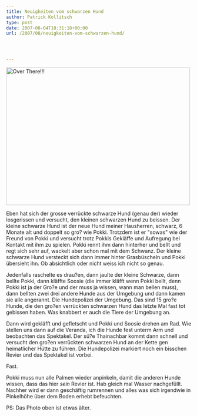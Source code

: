 ```yaml
---
title: Neuigkeiten vom schwarzen Hund
author: Patrick Kollitsch
type: post
date: 2007-08-04T18:31:18+00:00
url: /2007/08/neuigkeiten-vom-schwarzen-hund/




---
```

<div class="flickr">
  <a href="http://www.flickr.com/photo.gne?id=950787266" title="Over There!!!"><img src="//static.flickr.com/1309/950787266_1d996afa0f.jpg" title="Over There!!!" alt="Over There!!!" width="500" height="375" /></a>
</div>

Eben hat sich der grosse verrückte schwarze Hund (genau der) wieder losgerissen und versucht, den kleinen schwarzen Hund zu beissen. Der kleine schwarze Hund ist der neue Hund meiner Hausherren, schwarz, 6 Monate alt und doppelt so gro? wie Pokki. Trotzdem ist er "sowas" wie der Freund von Pokki und versucht trotz Pokkis Gekläffe und Aufregung bei Kontakt mit ihm zu spielen. Pokki rennt ihm dann hinterher und bellt und regt sich sehr auf, wackelt aber schon mal mit dem Schwanz. Der kleine schwarze Hund versteckt sich dann immer hinter Grasbüscheln und Pokki übersieht ihn. Ob absichtlich oder nicht weiss ich nicht so genau. 

Jedenfalls raschelte es drau?en, dann jaulte der kleine Schwarze, dann bellte Pokki, dann kläffte Soosie (die immer kläfft wenn Pokki bellt, denn Pokki ist ja der Gro?e und der muss ja wissen, wann man bellen muss), dann bellten zwei drei andere Hunde aus der Umgebung und dann kamen sie alle angerannt. Die Hundepolizei der Umgebung. Das sind 15 gro?e Hunde, die den gro?en verrückten schwarzen Hund das letzte Mal fast tot gebissen haben. Was knabbert er auch die Tiere der Umgebung an. 

Dann wird gekläfft und gefletscht und Pokki und Soosie drehen am Rad. Wie stellen uns dann auf die Veranda, ich die Hunde fest unterm Arm und beobachten das Spektakel. Der sü?e Thainachbar kommt dann schnell und versucht den gro?en verrückten schwarzen Hund an der Kette gen heimatlicher Hütte zu führen. Die Hundepolizei markiert noch ein bisschen Revier und das Spektakel ist vorbei.

Fast.

Pokki muss nun alle Palmen wieder anpinkeln, damit die anderen Hunde wissen, dass das hier _sein_ Revier ist. Hab gleich mal Wasser nachgefüllt. Nachher wird er dann geschäftig rumrennen und alles was sich irgendwie in Pinkelhöhe über dem Boden erhebt befeuchten. 

PS: Das Photo oben ist etwas älter.
